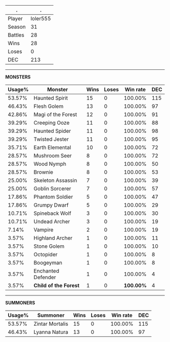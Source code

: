 .|.
|-|-
Player|loler555
Season|31
Battles|28
Wins|28
Loses|0
DEC|213

---
**MONSTERS**

Usage%|Monster|Wins|Loses|Win rate|DEC|
-|-|-|-|-|-|
53.57%|Haunted Spirit|15|0|100.00%|115|
46.43%|Flesh Golem|13|0|100.00%|97|
42.86%|Magi of the Forest|12|0|100.00%|91|
39.29%|Creeping Ooze|11|0|100.00%|88|
39.29%|Haunted Spider|11|0|100.00%|98|
39.29%|Twisted Jester|11|0|100.00%|95|
35.71%|Earth Elemental|10|0|100.00%|72|
28.57%|Mushroom Seer|8|0|100.00%|72|
28.57%|Wood Nymph|8|0|100.00%|50|
28.57%|Brownie|8|0|100.00%|53|
25.00%|Skeleton Assassin|7|0|100.00%|39|
25.00%|Goblin Sorcerer|7|0|100.00%|57|
17.86%|Phantom Soldier|5|0|100.00%|47|
17.86%|Grumpy Dwarf|5|0|100.00%|29|
10.71%|Spineback Wolf|3|0|100.00%|30|
10.71%|Undead Archer|3|0|100.00%|19|
7.14%|Vampire|2|0|100.00%|19|
3.57%|Highland Archer|1|0|100.00%|11|
3.57%|Stone Golem|1|0|100.00%|10|
3.57%|Octopider|1|0|100.00%|8|
3.57%|Boogeyman|1|0|100.00%|8|
3.57%|Enchanted Defender|1|0|100.00%|4|
3.57%|**Child of the Forest**|1|0|**100.00%**|4|

---
**SUMMONERS**

Usage%|Summoner|Wins|Loses|Win rate|DEC|
-|-|-|-|-|-|
53.57%|Zintar Mortalis|15|0|100.00%|115|
46.43%|Lyanna Natura|13|0|100.00%|97|
